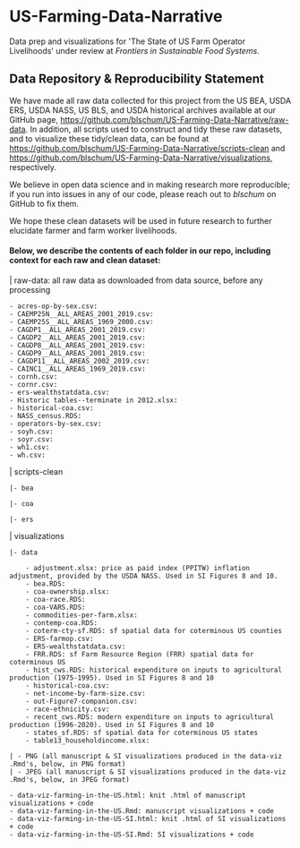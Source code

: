 # US-Farming-Data-Narrative
Data prep and visualizations for 'The State of US Farm Operator Livelihoods' under review at *Frontiers in Sustainable Food Systems*.

## Data Repository & Reproducibility Statement

We have made all raw data collected for this project from the US BEA, USDA ERS, USDA NASS, US BLS, and USDA historical archives available at our GitHub page, https://github.com/blschum/US-Farming-Data-Narrative/raw-data. In addition, all scripts used to construct and tidy these raw datasets, and to visualize these tidy/clean data, can be found at https://github.com/blschum/US-Farming-Data-Narrative/scripts-clean and https://github.com/blschum/US-Farming-Data-Narrative/visualizations, respectively. 

We believe in open data science and in making research more reproducible; if you run into issues in any of our code, please reach out to *blschum* on GitHub to fix them. 

We hope these clean datasets will be used in future research to further elucidate farmer and farm worker livelihoods.

#### Below, we describe the contents of each folder in our repo, including context for each raw and clean dataset:

| raw-data: all raw data as downloaded from data source, before any processing

    - acres-op-by-sex.csv:
    - CAEMP25N__ALL_AREAS_2001_2019.csv:
    - CAEMP25S__ALL_AREAS_1969_2000.csv:
    - CAGDP1__ALL_AREAS_2001_2019.csv:
    - CAGDP2__ALL_AREAS_2001_2019.csv:
    - CAGDP8__ALL_AREAS_2001_2019.csv:
    - CAGDP9__ALL_AREAS_2001_2019.csv:
    - CAGDP11__ALL_AREAS_2002_2019.csv:
    - CAINC1__ALL_AREAS_1969_2019.csv:
    - cornh.csv:
    - cornr.csv:
    - ers-wealthstatdata.csv:
    - Historic tables--terminate in 2012.xlsx:
    - historical-coa.csv:
    - NASS_census.RDS:
    - operators-by-sex.csv:
    - soyh.csv:
    - soyr.csv:
    - wh1.csv:
    - wh.csv:
    
| scripts-clean

    |- bea
    
    |- coa
    
    |- ers

| visualizations

    |- data
  
        - adjustment.xlsx: price as paid index (PPITW) inflation adjustment, provided by the USDA NASS. Used in SI Figures 8 and 10.
        - bea.RDS:
        - coa-ownership.xlsx:
        - coa-race.RDS:
        - coa-VARS.RDS:
        - commodities-per-farm.xlsx:
        - contemp-coa.RDS:
        - coterm-cty-sf.RDS: sf spatial data for coterminous US counties
        - ERS-farmop.csv:
        - ERS-wealthstatdata.csv:
        - FRR.RDS: sf Farm Resource Region (FRR) spatial data for coterminous US
        - hist_cws.RDS: historical expenditure on inputs to agricultural production (1975-1995). Used in SI Figures 8 and 10
        - historical-coa.csv:
        - net-income-by-farm-size.csv:
        - out-Figure7-companion.csv:
        - race-ethnicity.csv:
        - recent_cws.RDS: modern expenditure on inputs to agricultural production (1996-2020). Used in SI Figures 8 and 10
        - states_sf.RDS: sf spatial data for coterminous US states
        - table13_householdincome.xlsx:
        
    | - PNG (all manuscript & SI visualizations produced in the data-viz .Rmd's, below, in PNG format)
    | - JPEG (all manuscript & SI visualizations produced in the data-viz .Rmd's, below, in JPEG format)
    
    - data-viz-farming-in-the-US.html: knit .html of manuscript visualizations + code
    - data-viz-farming-in-the-US.Rmd: manuscript visualizations + code
    - data-viz-farming-in-the-US-SI.html: knit .html of SI visualizations + code
    - data-viz-farming-in-the-US-SI.Rmd: SI visualizations + code
  
